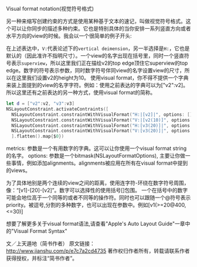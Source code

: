 Visual format notation(视觉符号格式)

另一种来缩写创建约束的方式是使用某种基于文本的速记，叫做视觉符号格式。这个可以让你同步的描述多种约束。它也是特别具体的当你安排一系列竖直方向或者水平方向的view的时候。我会以一个很简单的例子开头:

在上述表达中，`V:`代表论述下的`vertical deimension`，另一半选择是`H:`，它也是默认的（因此准许不指明尺寸）。一个view的名字出现在括号里，同时一个竖直符号表示`superview`，所以这里我们正在描绘v2的top edge顶住它superview的top edge。数字的符号表示参数，同时数字符号伴同view的名字设置view的尺寸，所以在这里我们设置v2的height为10。
使用visual format，你不得不提供一个字典来装上面提到的view的名字字符。例如：使用之前表达的字典可以为["v2":v2]。所以这里还有之前表达的另一种方式，使用visual format的简称。

```Swift
let d = ["v2":v2, "v3":v3]
NSLayoutConstraint.activateContraints([
  NSLayoutConstraint.constraintWithVisualFormat("H:|[v2]|", options: [], merics: nil, views: d),
  NSLayoutConstraint.constraintWithVisualFormat("V:|[v2(10)]", options: [], merics: nil, views: d),
  NSLayoutConstraint.constraintWithVisualFormat("H:[v3(20)]|", options: [], merics: nil, views: d),
  NSLayoutConstraint.constraintWithVisualFormat("V:[v3(20)]|", options: [], merics: nil, views: d)
  ].flatten().map{$0})
```

metrics: 参数是一个有用数字的字典。这可以让你使用一个visual format string的名字。
options: 参数是一个bitmask(NSLayoutFormatOptions), 主要让你做一些事情，例如添加alignments。alignments被应用在所有在visual format中提到的views。

为了具体地别是两个连续的view之间的距离，使用连字符-环绕在数字符号周围，像：“[v1]-[20]-[v2]”。数字可以选择性的使用括号[]包围。
一个在括号中的数字可能会地位高于一个同等的或者不同等的操作符。同时也可以跟随一个@符号表示priority。被逗号,分割的多种数字，也可以出现在参数中。例如[v1(>=20@400, <=30)]

想要了解更多关于visual format语法,请查看"Apple's Auto Layout Guide"一章中的"Visual Format Syntax"

文／上天遁地（简书作者）
原文链接：http://www.jianshu.com/p/e7c7a2cd4735
著作权归作者所有，转载请联系作者获得授权，并标注“简书作者”。